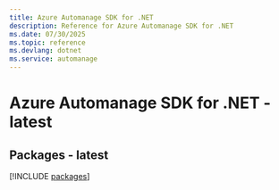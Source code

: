 ```yaml
---
title: Azure Automanage SDK for .NET
description: Reference for Azure Automanage SDK for .NET
ms.date: 07/30/2025
ms.topic: reference
ms.devlang: dotnet
ms.service: automanage
---
```

# Azure Automanage SDK for .NET - latest
## Packages - latest
[!INCLUDE [packages](automanage-index.md)]